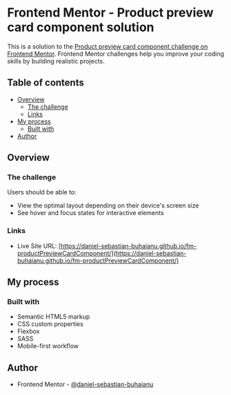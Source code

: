 # Frontend Mentor - Product preview card component solution

This is a solution to the [Product preview card component challenge on Frontend Mentor](https://www.frontendmentor.io/challenges/product-preview-card-component-GO7UmttRfa). Frontend Mentor challenges help you improve your coding skills by building realistic projects. 

## Table of contents

- [Overview](#overview)
  - [The challenge](#the-challenge)
  - [Links](#links)
- [My process](#my-process)
  - [Built with](#built-with)
- [Author](#author)

## Overview

### The challenge

Users should be able to:

- View the optimal layout depending on their device's screen size
- See hover and focus states for interactive elements

### Links

- Live Site URL: [https://daniel-sebastian-buhaianu.github.io/fm-productPreviewCardComponent/](https://daniel-sebastian-buhaianu.github.io/fm-productPreviewCardComponent/)

## My process

### Built with

- Semantic HTML5 markup
- CSS custom properties
- Flexbox
- SASS
- Mobile-first workflow

## Author

- Frontend Mentor - [@daniel-sebastian-buhaianu](https://www.frontendmentor.io/profile/daniel-sebastian-buhaianu)
  

